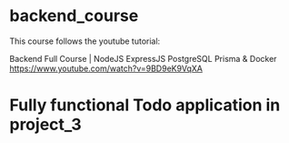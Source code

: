 # backend_course
This course follows the youtube tutorial:

Backend Full Course | NodeJS ExpressJS PostgreSQL Prisma & Docker
https://www.youtube.com/watch?v=9BD9eK9VqXA

# Fully functional Todo application in project_3
